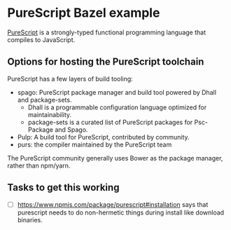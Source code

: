 # PureScript Bazel example

[PureScript](http://www.purescript.org/) is a strongly-typed functional programming language that compiles to JavaScript.

## Options for hosting the PureScript toolchain

PureScript has a few layers of build tooling:

- spago: PureScript package manager and build tool powered by Dhall and package-sets.
  - Dhall is a programmable configuration language optimized for maintainability.
  - package-sets is a curated list of PureScript packages for Psc-Package and Spago.
- Pulp: A build tool for PureScript, contributed by community.
- purs: the compiler maintained by the PureScript team

The PureScript community generally uses Bower as the package manager, rather than npm/yarn.

## Tasks to get this working

- [ ] https://www.npmjs.com/package/purescript#installation says that purescript needs to do non-hermetic things during install like download binaries.
